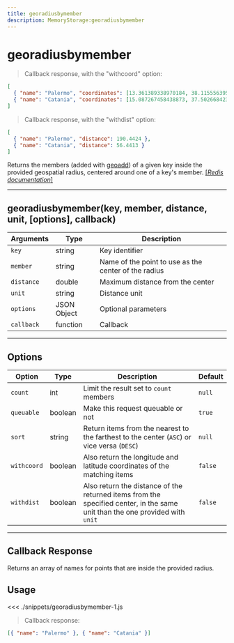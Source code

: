 ```yaml
---
title: georadiusbymember
description: MemoryStorage:georadiusbymember
---
```


# georadiusbymember

> Callback response, with the "withcoord" option:

```json
[
  { "name": "Palermo", "coordinates": [13.361389338970184, 38.1155563954963] },
  { "name": "Catania", "coordinates": [15.087267458438873, 37.50266842333162] }
]
```

> Callback response, with the "withdist" option:

```json
[
  { "name": "Palermo", "distance": 190.4424 },
  { "name": "Catania", "distance": 56.4413 }
]
```

Returns the members (added with [geoadd](/sdk/js/5/memory-storage/geoadd)) of a given key inside the provided geospatial radius, centered around one of a key's member.
[[_Redis documentation_]](https://redis.io/commands/georadiusbymember)

---

## georadiusbymember(key, member, distance, unit, [options], callback)

| Arguments  | Type        | Description                                          |
| ---------- | ----------- | ---------------------------------------------------- |
| `key`      | string      | Key identifier                                       |
| `member`   | string      | Name of the point to use as the center of the radius |
| `distance` | double      | Maximum distance from the center                     |
| `unit`     | string      | Distance unit                                        |
| `options`  | JSON Object | Optional parameters                                  |
| `callback` | function    | Callback                                             |

---

## Options

| Option      | Type    | Description                                                                                                                  | Default |
| ----------- | ------- | ---------------------------------------------------------------------------------------------------------------------------- | ------- |
| `count`     | int     | Limit the result set to `count` members                                                                                      | `null`  |
| `queuable`  | boolean | Make this request queuable or not                                                                                            | `true`  |
| `sort`      | string  | Return items from the nearest to the farthest to the center (`ASC`) or vice versa (`DESC`)                                   | `null`  |
| `withcoord` | boolean | Also return the longitude and latitude coordinates of the matching items                                                     | `false` |
| `withdist`  | boolean | Also return the distance of the returned items from the specified center, in the same unit than the one provided with `unit` | `false` |

---

## Callback Response

Returns an array of names for points that are inside the provided radius.

## Usage

<<< ./snippets/georadiusbymember-1.js

> Callback response:

```json
[{ "name": "Palermo" }, { "name": "Catania" }]
```
